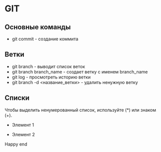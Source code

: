 # GIT

## Основные команды
* git commit - создание коммита

## Ветки

* git branch - выводит список веток
* git branch branch_name - создает ветку с именем branch_name
* git log - просмотреть историю ветки
* git branch -d <название_ветки> - удалить ненужную ветку


## Списки

Чтобы выделить ненумерованный список, используйте (*) или знаком (+).
* Элемент 1
+ Элемент 2


Happy end